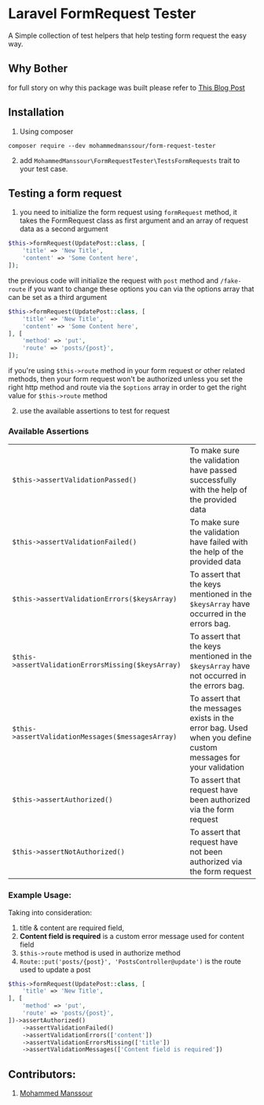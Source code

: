 # Laravel FormRequest Tester

A Simple collection of test helpers that help testing form request the easy way.

## Why Bother

for full story on why this package was built please refer to [This Blog Post](https://mohammedmanssour.me/blog/testing-laravel-form-request/)

## Installation

1. Using composer

```
composer require --dev mohammedmanssour/form-request-tester
```

2. add `MohammedManssour\FormRequestTester\TestsFormRequests` trait to your test case.

## Testing a form request

1. you need to initialize the form request using `formRequest` method, it takes the FormRequest class as first argument and an array of request data as a second argument

```php
$this->formRequest(UpdatePost::class, [
    'title' => 'New Title',
    'content' => 'Some Content here',
]);
```

the previous code will initialize the request with `post` method and `/fake-route` if you want to change these options you can via the options array that can be set as a third argument

```php
$this->formRequest(UpdatePost::class, [
    'title' => 'New Title',
    'content' => 'Some Content here',
], [
    'method' => 'put',
    'route' => 'posts/{post}',
]);
```

if you're using `$this->route` method in your form request or other related methods, then your form request won't be authorized unless you set the right http method and route via the `$options` array in order to get the right value for `$this->route` method

2. use the available assertions to test for request

### Available Assertions

|                                                    |                                                                                                               |
| -------------------------------------------------- | ------------------------------------------------------------------------------------------------------------- |
| `$this->assertValidationPassed()`                  | To make sure the validation have passed successfully with the help of the provided data                       |
| `$this->assertValidationFailed()`                  | To make sure the validation have failed with the help of the provided data                                    |
| `$this->assertValidationErrors($keysArray)`        | To assert that the keys mentioned in the `$keysArray` have occurred in the errors bag.                        |
| `$this->assertValidationErrorsMissing($keysArray)` | To assert that the keys mentioned in the `$keysArray` have not occurred in the errors bag.                    |
| `$this->assertValidationMessages($messagesArray)`  | To assert that the messages exists in the error bag. Used when you define custom messages for your validation |
| `$this->assertAuthorized()`                        | To assert that request have been authorized via the form request                                              |
| `$this->assertNotAuthorized()`                     | To assert that request have not been authorized via the form request                                          |

### Example Usage:

Taking into consideration:

1. title & content are required field,
2. **Content field is required** is a custom error message used for content field
3. `$this->route` method is used in authorize method
4. `Route::put('posts/{post}', 'PostsController@update')` is the route used to update a post

```php
$this->formRequest(UpdatePost::class, [
    'title' => 'New Title',
], [
    'method' => 'put',
    'route' => 'posts/{post}',
])->assertAuthorized()
    ->assertValidationFailed()
    ->assertValidationErrors(['content'])
    ->assertValidationErrorsMissing(['title'])
    ->assertValidationMessages(['Content field is required'])
```

## Contributors:

1. [Mohammed Manssour](https://mohammedmanssour.me)
